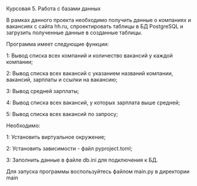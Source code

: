 Курсовая 5. Работа с базами данных 

В рамках данного проекта необходимо получить данные о компаниях и вакансиях с сайта hh.ru, спроектировать таблицы в БД PostgreSQL и загрузить полученные данные в созданные таблицы.

Программа имеет следующие функции:

1: Вывод списка всех компаний и количество вакансий у каждой компании;

2: Вывод списка всех вакансий с указанием названий компании, вакансий, зарплаты и ссылки на вакансию;

3: Вывод средней зарплаты;

4: Вывод списка всех вакансий, у которых зарплата выше средней;

5: Вывод списка всех вакансий по запросу;

Необходимо:

1: Установить виртуальное окружение;

2: Установить зависимости - файл pyproject.toml;

3: Заполнить данные в файле db.ini для подключения к БД.

Для запуска программы воспользуйтесь файлом main.py в директории main

